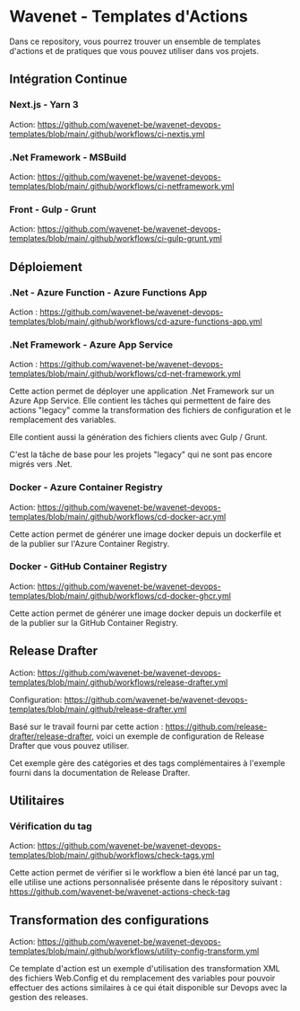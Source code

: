 # Wavenet - Templates d'Actions
Dans ce repository, vous pourrez trouver un ensemble de templates d'actions et de pratiques que vous pouvez utiliser dans vos projets.

## Intégration Continue
### Next.js - Yarn 3
Action: https://github.com/wavenet-be/wavenet-devops-templates/blob/main/.github/workflows/ci-nextjs.yml

### .Net Framework - MSBuild
Action: https://github.com/wavenet-be/wavenet-devops-templates/blob/main/.github/workflows/ci-netframework.yml

### Front - Gulp - Grunt
Action: https://github.com/wavenet-be/wavenet-devops-templates/blob/main/.github/workflows/ci-gulp-grunt.yml

## Déploiement
### .Net - Azure Function - Azure Functions App
Action : https://github.com/wavenet-be/wavenet-devops-templates/blob/main/.github/workflows/cd-azure-functions-app.yml

### .Net Framework - Azure App Service
Action : https://github.com/wavenet-be/wavenet-devops-templates/blob/main/.github/workflows/cd-net-framework.yml

Cette action permet de déployer une application .Net Framework sur un Azure App Service.
Elle contient les tâches qui permettent de faire des actions "legacy" comme la transformation des fichiers de configuration et le remplacement des variables.

Elle contient aussi la génération des fichiers clients avec Gulp / Grunt.

C'est la tâche de base pour les projets "legacy" qui ne sont pas encore migrés vers .Net.

### Docker - Azure Container Registry
Action: https://github.com/wavenet-be/wavenet-devops-templates/blob/main/.github/workflows/cd-docker-acr.yml

Cette action permet de générer une image docker depuis un dockerfile et de la publier sur l'Azure Container Registry.

### Docker - GitHub Container Registry
Action: https://github.com/wavenet-be/wavenet-devops-templates/blob/main/.github/workflows/cd-docker-ghcr.yml

Cette action permet de générer une image docker depuis un dockerfile et de la publier sur la GitHub Container Registry.

## Release Drafter
Action: https://github.com/wavenet-be/wavenet-devops-templates/blob/main/.github/workflows/release-drafter.yml

Configuration: https://github.com/wavenet-be/wavenet-devops-templates/blob/main/.github/release-drafter.yml

Basé sur le travail fourni par cette action : https://github.com/release-drafter/release-drafter, voici un exemple de configuration de Release Drafter que vous pouvez utiliser.

Cet exemple gère des catégories et des tags complémentaires à l'exemple fourni dans la documentation de Release Drafter.

## Utilitaires
### Vérification du tag
Action: https://github.com/wavenet-be/wavenet-devops-templates/blob/main/.github/workflows/check-tags.yml

Cette action permet de vérifier si le workflow a bien été lancé par un tag, elle utilise une actions personnalisée présente dans le répository suivant : https://github.com/wavenet-be/wavenet-actions-check-tag

## Transformation des configurations
Action: https://github.com/wavenet-be/wavenet-devops-templates/blob/main/.github/workflows/utility-config-transform.yml

Ce template d'action est un exemple d'utilisation des transformation XML des fichiers Web.Config et du remplacement des variables pour pouvoir effectuer des actions similaires à ce qui était disponible sur Devops avec la gestion des releases.